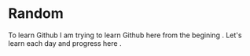 # Random
To learn Github
I am trying to learn Github here from the begining .
Let's learn each day and progress here .
